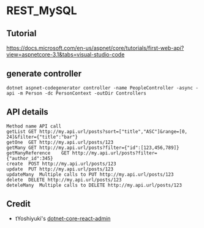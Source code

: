 # REST_MySQL

## Tutorial

<https://docs.microsoft.com/en-us/aspnet/core/tutorials/first-web-api?view=aspnetcore-3.1&tabs=visual-studio-code>

## generate controller

```
dotnet aspnet-codegenerator controller -name PeopleController -async -api -m Person -dc PersonContext -outDir Controllers
```

## API details

```
Method name	API call
getList	GET http://my.api.url/posts?sort=["title","ASC"]&range=[0, 24]&filter={"title":"bar"}
getOne	GET http://my.api.url/posts/123
getMany	GET http://my.api.url/posts?filter={"id":[123,456,789]}
getManyReference	GET http://my.api.url/posts?filter={"author_id":345}
create	POST http://my.api.url/posts/123
update	PUT http://my.api.url/posts/123
updateMany	Multiple calls to PUT http://my.api.url/posts/123
delete	DELETE http://my.api.url/posts/123
deteleMany	Multiple calls to DELETE http://my.api.url/posts/123
```

## Credit

- tYoshiyuki's [dotnet-core-react-admin](https://github.com/tYoshiyuki/dotnet-core-react-admin)
